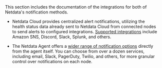 

This section includes the documentation of the integrations for both of Netdata's notification methods.

<!-- following links are virtual links to a generated page, should not lead somewhere upon click from GitHub -->

- Netdata Cloud provides centralized alert notifications, utilizing the health status data already sent to Netdata Cloud from connected nodes to send alerts to configured integrations. [Supported integrations](/docs/agent/alerts-&-notifications/notifications/centralized-cloud-notifications) include Amazon SNS, Discord, Slack, Splunk, and others.

- The Netdata Agent offers a [wider range of notification options](/docs/agent/alerts-&-notifications/notifications/agent-dispatched-notifications) directly from the agent itself. You can choose from over a dozen services, including email, Slack, PagerDuty, Twilio, and others, for more granular control over notifications on each node.
